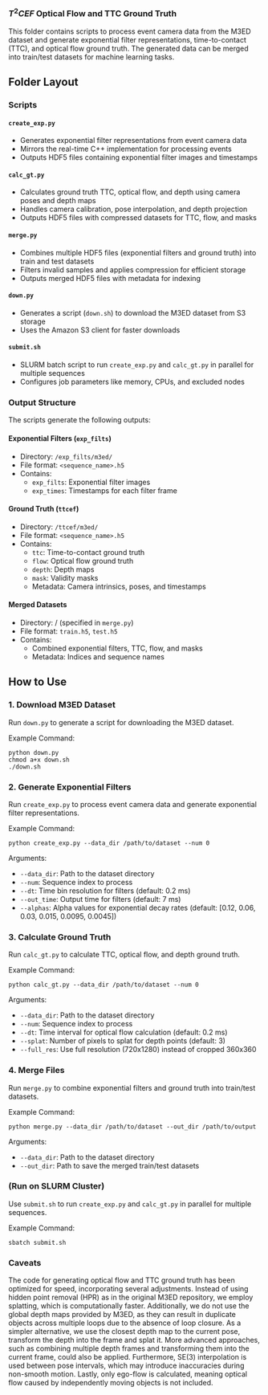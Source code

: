 <!-- filepath: /home/abisulco/EV-TTC/TTCEF/README.md -->
### $T^2CEF$ Optical Flow and TTC Ground Truth
This folder contains scripts to process event camera data from the M3ED dataset and generate exponential filter representations, time-to-contact (TTC), and optical flow ground truth. The generated data can be merged into train/test datasets for machine learning tasks.

## Folder Layout

### Scripts

#### `create_exp.py`
- Generates exponential filter representations from event camera data
- Mirrors the real-time C++ implementation for processing events
- Outputs HDF5 files containing exponential filter images and timestamps

#### `calc_gt.py`
- Calculates ground truth TTC, optical flow, and depth using camera poses and depth maps
- Handles camera calibration, pose interpolation, and depth projection
- Outputs HDF5 files with compressed datasets for TTC, flow, and masks

#### `merge.py`
- Combines multiple HDF5 files (exponential filters and ground truth) into train and test datasets
- Filters invalid samples and applies compression for efficient storage
- Outputs merged HDF5 files with metadata for indexing

#### `down.py`
- Generates a script (`down.sh`) to download the M3ED dataset from S3 storage
- Uses the Amazon S3 client for faster downloads

#### `submit.sh`
- SLURM batch script to run `create_exp.py` and `calc_gt.py` in parallel for multiple sequences
- Configures job parameters like memory, CPUs, and excluded nodes

### Output Structure

The scripts generate the following outputs:

#### Exponential Filters (`exp_filts`)
- Directory: `/exp_filts/m3ed/`
- File format: `<sequence_name>.h5`
- Contains:
  - `exp_filts`: Exponential filter images
  - `exp_times`: Timestamps for each filter frame

#### Ground Truth (`ttcef`)
- Directory: `/ttcef/m3ed/`
- File format: `<sequence_name>.h5`
- Contains:
  - `ttc`: Time-to-contact ground truth
  - `flow`: Optical flow ground truth
  - `depth`: Depth maps
  - `mask`: Validity masks
  - Metadata: Camera intrinsics, poses, and timestamps

#### Merged Datasets
- Directory: / (specified in `merge.py`)
- File format: `train.h5`, `test.h5`
- Contains:
  - Combined exponential filters, TTC, flow, and masks
  - Metadata: Indices and sequence names

## How to Use

### 1. Download M3ED Dataset
Run `down.py` to generate a script for downloading the M3ED dataset.

Example Command:
```
python down.py
chmod a+x down.sh
./down.sh
```

### 2. Generate Exponential Filters
Run `create_exp.py` to process event camera data and generate exponential filter representations.

Example Command:
```
python create_exp.py --data_dir /path/to/dataset --num 0
```

Arguments:
- `--data_dir`: Path to the dataset directory
- `--num`: Sequence index to process
- `--dt`: Time bin resolution for filters (default: 0.2 ms)
- `--out_time`: Output time for filters (default: 7 ms)
- `--alphas`: Alpha values for exponential decay rates (default: [0.12, 0.06, 0.03, 0.015, 0.0095, 0.0045])

### 3. Calculate Ground Truth
Run `calc_gt.py` to calculate TTC, optical flow, and depth ground truth.

Example Command:
```
python calc_gt.py --data_dir /path/to/dataset --num 0
```

Arguments:
- `--data_dir`: Path to the dataset directory
- `--num`: Sequence index to process
- `--dt`: Time interval for optical flow calculation (default: 0.2 ms)
- `--splat`: Number of pixels to splat for depth points (default: 3)
- `--full_res`: Use full resolution (720x1280) instead of cropped 360x360

### 4. Merge Files
Run `merge.py` to combine exponential filters and ground truth into train/test datasets.

Example Command:
```
python merge.py --data_dir /path/to/dataset --out_dir /path/to/output
```

Arguments:
- `--data_dir`: Path to the dataset directory
- `--out_dir`: Path to save the merged train/test datasets



### (Run on SLURM Cluster)
Use `submit.sh` to run `create_exp.py` and `calc_gt.py` in parallel for multiple sequences.

Example Command:
```
sbatch submit.sh
```

### Caveats
The code for generating optical flow and TTC ground truth has been optimized for speed, incorporating several adjustments. Instead of using hidden point removal (HPR) as in the original M3ED repository, we employ splatting, which is computationally faster. Additionally, we do not use the global depth maps provided by M3ED, as they can result in duplicate objects across multiple loops due to the absence of loop closure. As a simpler alternative, we use the closest depth map to the current pose, transform the depth into the frame and splat it. More advanced approaches, such as combining multiple depth frames and transforming them into the current frame, could also be applied. Furthermore, SE(3) interpolation is used between pose intervals, which may introduce inaccuracies during non-smooth motion. Lastly, only ego-flow is calculated, meaning optical flow caused by independently moving objects is not included.
